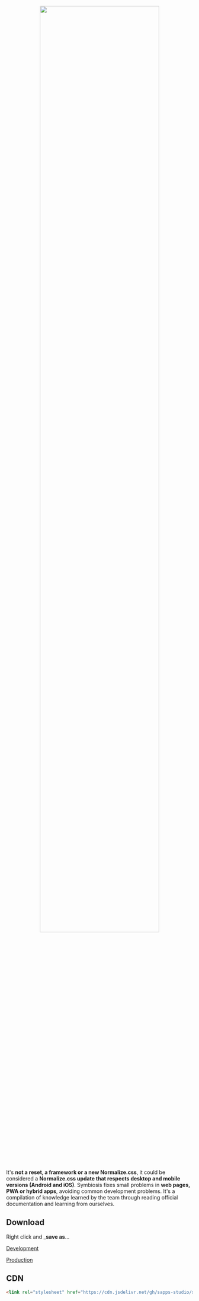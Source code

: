 <p align="center">
<img src="logo.png" width="80%">
</p>

It's **not a reset, a framework or a new Normalize.css**, it could be considered a **Normalize.css update that respects desktop and mobile versions (Android and iOS)**. Symbiosis fixes small problems in **web pages, PWA or hybrid apps**, avoiding common development problems.
It's a compilation of knowledge learned by the team through reading official documentation and learning from ourselves.

## Download

Right click and ___save as__...

[Development](https://raw.githubusercontent.com/sapps-studio/symbiosis-css/v1.6/symbiosis.css)

[Production](https://cdn.jsdelivr.net/gh/sapps-studio/symbiosis-css@v1.6/symbiosis.min.css)

## CDN

``` html
<link rel="stylesheet" href="https://cdn.jsdelivr.net/gh/sapps-studio/symbiosis-css@v1.6/symbiosis.min.css">
```
